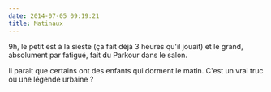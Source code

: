 ```yaml
---
date: 2014-07-05 09:19:21
title: Matinaux
---
```


9h, le petit est à la sieste (ça fait déjà 3 heures qu'il jouait) et le grand, absolument par fatigué, fait du Parkour dans le salon.

Il parait que certains ont des enfants qui dorment le matin. C'est un vrai truc ou une légende urbaine ?
